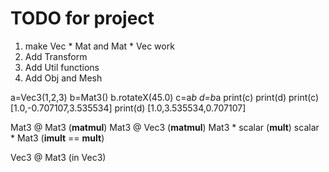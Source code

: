 # TODO for project

1. make Vec * Mat and Mat * Vec work
2. Add Transform
3. Add Util functions 
4. Add Obj and Mesh


a=Vec3(1,2,3)
b=Mat3()
b.rotateX(45.0)
c=a*b
d=b*a
print(c)
print(d)
print(c)
[1.0,-0.707107,3.535534]
print(d)
[1.0,3.535534,0.707107]

Mat3 @ Mat3 (__matmul__)
Mat3 @ Vec3 (__matmul__)
Mat3 * scalar (__mult__)
scalar * Mat3 (__imult__ == __mult__)

Vec3 @ Mat3  (in Vec3)




